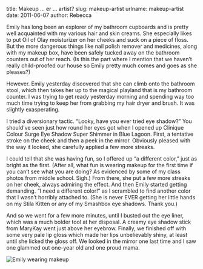 title: Makeup &hellip; er &hellip; artist?
slug: makeup-artist
urlname: makeup-artist
date: 2011-06-07
author: Rebecca

Emily has long been an explorer of my bathroom cupboards and is pretty well
acquainted with my various hair and skin creams. She especially likes to put Oil
of Olay moisturizer on her cheeks and suck on a piece of floss. But the more
dangerous things like nail polish remover and medicines, along with my makeup
box, have been safely tucked away on the bathroom counters out of her reach. (Is
this the part where I mention that we haven&#x02bc;t really child-proofed our
house so Emily pretty much comes and goes as she pleases?)

However. Emily yesterday discovered that she can climb onto the bathroom stool,
which then takes her up to the magical playland that is my bathroom counter. I
was trying to get ready yesterday morning and spending way too much time trying
to keep her from grabbing my hair dryer and brush. It was slightly exasperating.

I tried a diversionary tactic. &ldquo;Looky, have you ever tried eye
shadow?&rdquo; You should&#x02bc;ve seen just how round her eyes got when I
opened up Clinique Colour Surge Eye Shadow Super Shimmer in Blue Lagoon. First,
a tentative stroke on the cheek and then a peek in the mirror. Obviously pleased
with the way it looked, she carefully applied a few more streaks.

I could tell that she was having fun, so I offered up &ldquo;a different
color,&rdquo; just as bright as the first. (After all, what fun is wearing
makeup for the first time if you can&#x02bc;t see what you are doing? As
evidenced by some of my class photos from middle school. Sigh.) From there, she
put a few more streaks on her cheek, always admiring the effect. And then Emily
started getting demanding. &ldquo;I need a different color!&rdquo; as I
scrambled to find another color that I wasn&#x02bc;t horribly attached to. (She
is never EVER getting her little hands on my Stila Kitten or any of my Smashbox
eye shadows. Thank you.)

And so we went for a few more minutes, until I busted out the eye liner, which
was a much bolder tool at her disposal. A creamy eye shadow stick from MaryKay
went just above her eyebrow. Finally, we finished off with some very pale lip
gloss which made her lips unbelievably shiny, at least until she licked the
gloss off. We looked in the mirror one last time and I saw one glammed out
one-year old and one proud mama.

<img src="{static}/images/2011-06-06-makeup.jpg" alt="Emily wearing makeup" class="img-fluid" />
